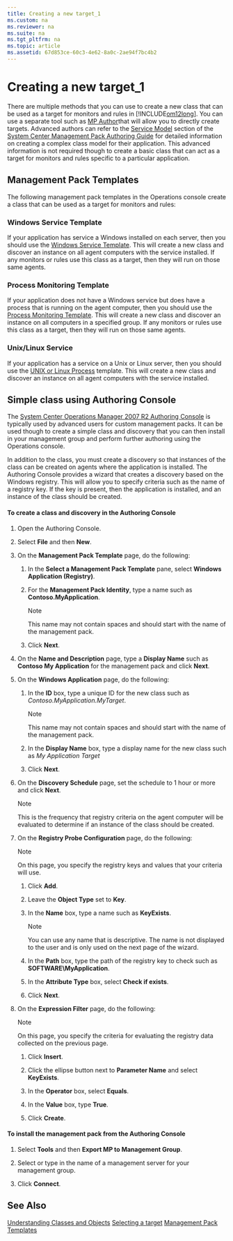 ```yaml
---
title: Creating a new target_1
ms.custom: na
ms.reviewer: na
ms.suite: na
ms.tgt_pltfrm: na
ms.topic: article
ms.assetid: 67d853ce-60c3-4e62-8a0c-2ae94f7bc4b2
---
```

# Creating a new target_1
There are multiple methods that you can use to create a new class that can be used as a target for monitors and rules in [!INCLUDE[om12long](../Token/om12long_md.md)]. You can use a separate tool such as [MP Author](http://www.mpauthor.com)that will allow you to directly create targets. Advanced authors can refer to the [Service Model](http://aka.ms/mpauthor#Service_Model) section of the [System Center Management Pack Authoring Guide](http://aka.ms/mpauthor) for detailed information on creating a complex class model for their application. This advanced information is not required though to create a basic class that can act as a target for monitors and rules specific to a particular application.

## Management Pack Templates
The following management pack templates in the Operations console create a class that can be used as a target for monitors and rules:

### Windows Service Template
If your application has service a Windows installed on each server, then you should use the [Windows Service Template](../Topic/Windows-Service-Template.md). This will create a new class and discover an instance on all agent computers with the service installed. If any monitors or rules use this class as a target, then they will run on those same agents.

### Process Monitoring Template
If your application does not have a Windows service but does have a process that is running on the agent computer, then you should use the [Process Monitoring Template](../Topic/Process-Monitoring-Template.md). This will create a new class and discover an instance on all computers in a specified group. If any monitors or rules use this class as a target, then they will run on those same agents.

### Unix\/Linux Service
If your application has a service on a Unix or Linux server, then you should use the [UNIX or Linux Process](../Topic/UNIX-or-Linux-Process.md) template. This will create a new class and discover an instance on all agent computers with the service installed.

## Simple class using Authoring Console
The [System Center Operations Manager 2007 R2 Authoring Console](../Topic/Authoring-Tools.md#AuthoringConsole) is typically used by advanced users for custom management packs. It can be used though to create a simple class and discovery that you can then install in your management group and perform further authoring using the Operations console.

In addition to the class, you must create a discovery so that instances of the class can be created on agents where the application is installed. The Authoring Console provides a wizard that creates a discovery based on the Windows registry. This will allow you to specify criteria such as the name of a registry key. If the key is present, then the application is installed, and an instance of the class should be created.

#### To create a class and discovery in the Authoring Console

1.  Open the Authoring Console.

2.  Select **File** and then **New**.

3.  On the **Management Pack Template** page, do the following:

    1.  In the **Select a Management Pack Template** pane, select **Windows Application \(Registry\)**.

    2.  For the **Management Pack Identity**, type a name such as **Contoso.MyApplication**.

        > [!NOTE]
        > This name may not contain spaces and should start with the name of the management pack.

    3.  Click **Next**.

4.  On the **Name and Description** page, type a **Display Name** such as **Contoso My Application** for the management pack and click **Next**.

5.  On the **Windows Application** page, do the following:

    1.  In the **ID** box, type a unique ID for the new class such as *Contoso.MyApplication.MyTarget*.

        > [!NOTE]
        > This name may not contain spaces and should start with the name of the management pack.

    2.  In the **Display Name** box, type a display name for the new class such as *My Application Target*

    3.  Click **Next**.

6.  On the **Discovery Schedule** page, set the schedule to 1 hour or more and click **Next**.

    > [!NOTE]
    > This is the frequency that registry criteria on the agent computer will be evaluated to determine if an instance of the class should be created.

7.  On the **Registry Probe Configuration** page, do the following:

    > [!NOTE]
    > On this page, you specify the registry keys and values that your criteria will use.

    1.  Click **Add**.

    2.  Leave the **Object Type** set to **Key**.

    3.  In the **Name** box, type a name such as **KeyExists**.

        > [!NOTE]
        > You can use any name that is descriptive. The name is not displayed to the user and is only used on the next page of the wizard.

    4.  In the **Path** box, type the path of the registry key to check such as **SOFTWARE\\MyApplication**.

    5.  In the **Attribute Type** box, select **Check if exists**.

    6.  Click **Next**.

8.  On the **Expression Filter** page, do the following:

    > [!NOTE]
    > On this page, you specify the criteria for evaluating the registry data collected on the previous page.

    1.  Click **Insert**.

    2.  Click the ellipse button next to **Parameter Name** and select **KeyExists**.

    3.  In the **Operator** box, select **Equals**.

    4.  In the **Value** box, type **True**.

    5.  Click **Create**.

#### To install the management pack from the Authoring Console

1.  Select **Tools** and then **Export MP to Management Group**.

2.  Select or type in the name of a management server for your management group.

3.  Click **Connect**.

## See Also
[Understanding Classes and Objects](../Topic/Understanding-Classes-and-Objects.md)
[Selecting a target](../Topic/Selecting-a-target.md)
[Management Pack Templates](../Topic/Management-Pack-Templates.md)

